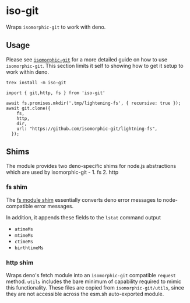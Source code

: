 # iso-git

Wraps `isomorphic-git` to work with deno.

## Usage

Please see [`isomorphic-git`](https://isomorphic-git.org/) for a more detailed guide
on how to use `isomorphic-git`. This section limits it self to showing how to get
it setup to work within deno.

```
trex install -m iso-git
```

```
import { git,http, fs } from 'iso-git'

await fs.promises.mkdir('.tmp/lightening-fs', { recursive: true });
await git.clone({
    fs,
    http,
    dir,
    url: "https://github.com/isomorphic-git/lightning-fs",
  });
```

## Shims

The module provides two deno-specific shims for node.js abstractions which are
used by isomorphic-git -
    1. fs
    2. http

### fs shim

The [fs module shim](./dn-fs.ts) essentially converts deno error
messages to node-compatible error messages.

In addition, it appends these fields to the `lstat` command output

- `atimeMs`
- `mtimeMs`
- `ctimeMs`
- `birthtimeMs`

### http shim

Wraps deno's fetch module into an `isomorphic-git` compatible `request` method.
`utils` includes the bare minimum of capability required to mimic this functionality.
These files are copied from `isomorphic-git/utils`, since they are not accessible
across the esm.sh auto-exported module.

